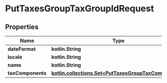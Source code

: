 
# PutTaxesGroupTaxGroupIdRequest

## Properties
| Name | Type | Description | Notes |
| ------------ | ------------- | ------------- | ------------- |
| **dateFormat** | **kotlin.String** |  |  [optional] |
| **locale** | **kotlin.String** |  |  [optional] |
| **name** | **kotlin.String** |  |  [optional] |
| **taxComponents** | [**kotlin.collections.Set&lt;PutTaxesGroupTaxComponents&gt;**](PutTaxesGroupTaxComponents.md) |  |  [optional] |



